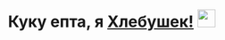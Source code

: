 <h1 align="center">Куку епта, я <a href="https://daniilshat.ru/" target="_blank">Хлебушек!</a> 
<img src="https://github.com/blackcater/blackcater/raw/main/images/Hi.gif" height="32"/></h1>

